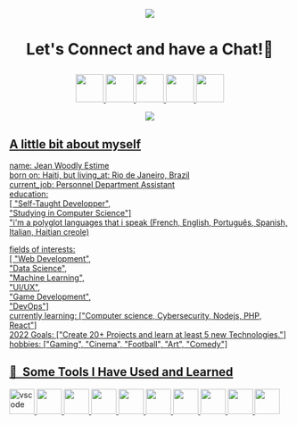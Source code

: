 <p align="center">
  <img src="https://capsule-render.vercel.app/api?text=Hey_Everyone!🕹️&animation=fadeIn&type=waving&color=gradient&height=100"/>
</p>

  <h1> 
  <p align="center">Let's Connect and have a Chat!💬 </p>
  </h1>
 
  <p align="center">
  <a href="https://www.facebook.com/jeanwoodly.estime/">
 <img height="50" src="https://user-images.githubusercontent.com/100792438/195919804-2e551314-312f-4ed0-8e20-40c9262f59ac.png"/>
 </a>
 <a href="https://www.instagram.com/jeanzinho509/">
  <img height="50" src="https://user-images.githubusercontent.com/100792438/195919936-ef986bf9-12aa-454d-af96-a8749cc8d741.png"/>
</a>
<a href="https://www.linkedin.com/in/jeanwoodlyestime/">
 <img height="50" src="https://user-images.githubusercontent.com/100792438/196501962-adb603b7-b080-4a8a-ba26-972ea12bf0b9.png"/>
 </a> 
 <a href="https://twitter.com/jeanzinho509">
 <img height="50" src="https://user-images.githubusercontent.com/100792438/195920521-934c77b3-1055-4ec4-a2f8-a78da32bbb7f.png"/>
 </a>
 <a href="https://web.whatsapp.com/send?phone=5521990623372&text&app_absent=0"/>
 <img height="50" src="https://user-images.githubusercontent.com/100792438/197191363-e9f09c3e-3646-4b49-a623-0a4423cf4ce8.png"/>
 </p>
  <p align="center">
 <img src="https://media.giphy.com/media/ThrM4jEi2lBxd7X2yz/giphy.gif"/>
  <p>
  
<h2>
A little bit about myself</h2>
name: Jean Woodly Estime <br>
born on: Haiti, but
living_at: Rio de Janeiro, Brazil<br>
current_job: Personnel Department Assistant <br>
education: <br>
[
"Self-Taught Developper",<br>
"Studying in Computer Science"]<br>
 "i'm a polyglot languages that i speak (French, English, Português, Spanish, Italian, Haitian creole)

fields of interests: <br>
  [
    "Web Development",<br>
    "Data Science",<br>
    "Machine Learning",<br>
    "UI/UX",<br>
    "Game Development",<br>
    "DevOps"]<br>
  currently learning: ["Computer science, Cybersecurity, Nodejs, PHP, React"] <br>
  2022 Goals: ["Create 20+ Projects and learn at least 5 new Technologies."] <br>
  hobbies: ["Gaming", "Cinema", "Football", "Art", "Comedy"] <br>
  <h2> 🚀 &nbsp;Some Tools I Have Used and Learned</h2>
<p align="left">
<img src="https://cdn.jsdelivr.net/gh/devicons/devicon/icons/vscode/vscode-original.svg" alt="vscode" width="45" height="45"/>
<img src="https://user-images.githubusercontent.com/100792438/196493544-84ba1a70-1d6e-4e86-b515-c8e6e9c94ef0.png" width"45" height="45"/>
<img src="https://user-images.githubusercontent.com/100792438/196495118-85db89ef-13b8-4a82-8704-17028e70e87b.png" width="45 height="45"/>
<img src="https://user-images.githubusercontent.com/100792438/196496296-83ace559-0c24-4a71-8ae1-855cd01dd4bf.png" width="45" height="45"/>
<img src="https://user-images.githubusercontent.com/100792438/196496892-19df54e2-12d8-485d-8993-cf3dd01472f4.png" width="45 height="45"/>
<img src="https://user-images.githubusercontent.com/100792438/196501047-1d1ebcaf-2fb8-421b-95cf-bf90532872ba.png" width="45" height="45"/>
<img src="https://user-images.githubusercontent.com/100792438/196501541-726849aa-78e7-4a9a-ad42-bd8004511c41.png" width="45" height="45"/>
<img src="https://user-images.githubusercontent.com/100792438/197229591-cb82de12-373c-4405-a01f-0a3d5cb5d1a5.png" width="45" heght="45"/>
<img src="https://user-images.githubusercontent.com/100792438/197229770-6bf447a1-698d-4e2e-b411-74e3cdfed4be.png" width="45" height="45"/>
<img src="https://user-images.githubusercontent.com/100792438/197230368-da99e0f1-f285-49ce-8d81-eb4248271978.png" width="45" height="45"/>
</p>

